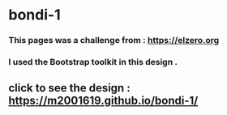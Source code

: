 # bondi-1
### This pages was a challenge from :  https://elzero.org
### I used the Bootstrap toolkit in this design .
## click to see the design : https://m2001619.github.io/bondi-1/

